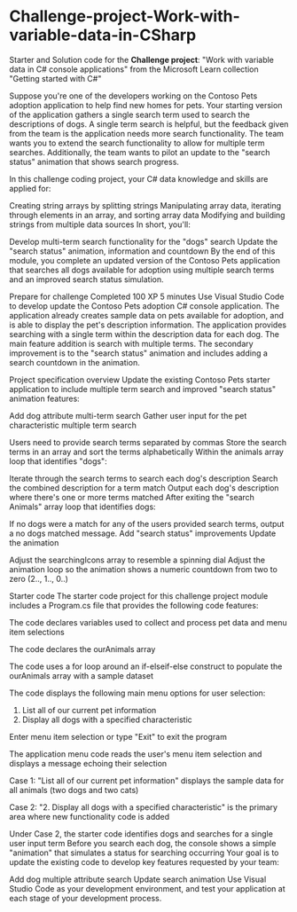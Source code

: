 # Challenge-project-Work-with-variable-data-in-CSharp
Starter and Solution code for the **Challenge project**: "Work with variable data in C# console applications" from the Microsoft Learn collection "Getting started with C#"

Suppose you're one of the developers working on the Contoso Pets adoption application to help find new homes for pets. Your starting version of the application gathers a single search term used to search the descriptions of dogs. A single term search is helpful, but the feedback given from the team is the application needs more search functionality. The team wants you to extend the search functionality to allow for multiple term searches. Additionally, the team wants to pilot an update to the "search status" animation that shows search progress.

In this challenge coding project, your C# data knowledge and skills are applied for:

Creating string arrays by splitting strings
Manipulating array data, iterating through elements in an array, and sorting array data
Modifying and building strings from multiple data sources
In short, you'll:

Develop multi-term search functionality for the "dogs" search
Update the "search status" animation, information and countdown
By the end of this module, you complete an updated version of the Contoso Pets application that searches all dogs available for adoption using multiple search terms and an improved search status simulation.

Prepare for challenge
Completed
100 XP
5 minutes
Use Visual Studio Code to develop update the Contoso Pets adoption C# console application. The application already creates sample data on pets available for adoption, and is able to display the pet's description information. The application provides searching with a single term within the description data for each dog. The main feature addition is search with multiple terms. The secondary improvement is to the "search status" animation and includes adding a search countdown in the animation.

Project specification overview
Update the existing Contoso Pets starter application to include multiple term search and improved "search status" animation features:

Add dog attribute multi-term search
Gather user input for the pet characteristic multiple term search

Users need to provide search terms separated by commas
Store the search terms in an array and sort the terms alphabetically
Within the animals array loop that identifies "dogs":

Iterate through the search terms to search each dog's description
Search the combined description for a term match
Output each dog's description where there's one or more terms matched
After exiting the "search Animals" array loop that identifies dogs:

If no dogs were a match for any of the users provided search terms, output a no dogs matched message.
Add "search status" improvements
Update the animation

Adjust the searchingIcons array to resemble a spinning dial
Adjust the animation loop so the animation shows a numeric countdown from two to zero (2.., 1.., 0..)

Starter code
The starter code project for this challenge project module includes a Program.cs file that provides the following code features:

The code declares variables used to collect and process pet data and menu item selections

The code declares the ourAnimals array

The code uses a for loop around an if-elseif-else construct to populate the ourAnimals array with a sample dataset

The code displays the following main menu options for user selection:
1. List all of our current pet information
2. Display all dogs with a specified characteristic

Enter menu item selection or type "Exit" to exit the program

The application menu code reads the user's menu item selection and displays a message echoing their selection

Case 1: "List all of our current pet information" displays the sample data for all animals (two dogs and two cats)

Case 2: "2. Display all dogs with a specified characteristic" is the primary area where new functionality code is added

Under Case 2, the starter code identifies dogs and searches for a single user input term
Before you search each dog, the console shows a simple "animation" that simulates a status for searching occurring
Your goal is to update the existing code to develop key features requested by your team:

Add dog multiple attribute search
Update search animation
Use Visual Studio Code as your development environment, and test your application at each stage of your development process.